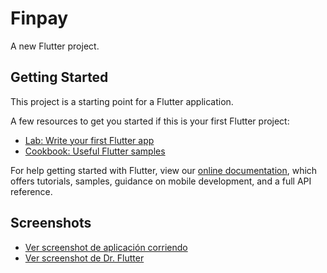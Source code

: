 # Finpay

A new Flutter project.

## Getting Started

This project is a starting point for a Flutter application.

A few resources to get you started if this is your first Flutter project:

- [Lab: Write your first Flutter app](https://flutter.dev/docs/get-started/codelab)
- [Cookbook: Useful Flutter samples](https://flutter.dev/docs/cookbook)

For help getting started with Flutter, view our
[online documentation](https://flutter.dev/docs), which offers tutorials,
samples, guidance on mobile development, and a full API reference.

## Screenshots

- [Ver screenshot de aplicación corriendo](https://github.com/SexoSupremo/flutter-template-ucom/blob/main/.screens/PhonePixel%C3%B1.png)
- [Ver screenshot de Dr. Flutter](https://github.com/SexoSupremo/flutter-template-ucom/blob/main/.screens/Dr.%20Flutter.png)
